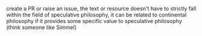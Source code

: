 create a PR or raise an issue, the text or resource doesn't have to strictly fall within the field of speculative philosophy, it can be related to continental philosophy if it provides some specific value to speculative philosophy (think someone like Simmel)
